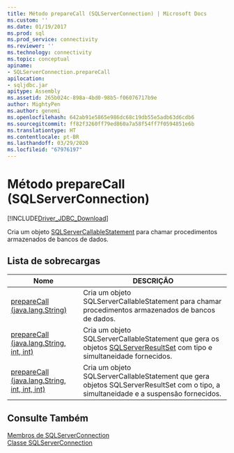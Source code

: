```yaml
---
title: Método prepareCall (SQLServerConnection) | Microsoft Docs
ms.custom: ''
ms.date: 01/19/2017
ms.prod: sql
ms.prod_service: connectivity
ms.reviewer: ''
ms.technology: connectivity
ms.topic: conceptual
apiname:
- SQLServerConnection.prepareCall
apilocation:
- sqljdbc.jar
apitype: Assembly
ms.assetid: 265b024c-898a-4bd0-98b5-f06076717b9e
author: MightyPen
ms.author: genemi
ms.openlocfilehash: 642ab91e5865e986dc68c19db55e5adb63d6cdb6
ms.sourcegitcommit: ff82f3260ff79ed860a7a58f54ff7f0594851e6b
ms.translationtype: HT
ms.contentlocale: pt-BR
ms.lasthandoff: 03/29/2020
ms.locfileid: "67976197"
---
```

# <a name="preparecall-method-sqlserverconnection"></a>Método prepareCall (SQLServerConnection)
[!INCLUDE[Driver_JDBC_Download](../../../includes/driver_jdbc_download.md)]

  Cria um objeto [SQLServerCallableStatement](../../../connect/jdbc/reference/sqlservercallablestatement-class.md) para chamar procedimentos armazenados de bancos de dados.  
  
## <a name="overload-list"></a>Lista de sobrecargas  
  
|Nome|DESCRIÇÃO|  
|----------|-----------------|  
|[prepareCall (java.lang.String)](../../../connect/jdbc/reference/preparecall-method-java-lang-string.md)|Cria um objeto SQLServerCallableStatement para chamar procedimentos armazenados de bancos de dados.|  
|[prepareCall (java.lang.String, int, int)](../../../connect/jdbc/reference/preparecall-method-java-lang-string-int-int.md)|Cria um objeto SQLServerCallableStatement que gera os objetos [SQLServerResultSet](../../../connect/jdbc/reference/sqlserverresultset-class.md) com tipo e simultaneidade fornecidos.|  
|[prepareCall (java.lang.String, int, int, int)](../../../connect/jdbc/reference/preparecall-method-java-lang-string-int-int-int.md)|Cria um objeto SQLServerCallableStatement que gera objetos SQLServerResultSet com o tipo, a simultaneidade e a suspensão fornecidos.|  
  
## <a name="see-also"></a>Consulte Também  
 [Membros de SQLServerConnection](../../../connect/jdbc/reference/sqlserverconnection-members.md)   
 [Classe SQLServerConnection](../../../connect/jdbc/reference/sqlserverconnection-class.md)  
  
  
